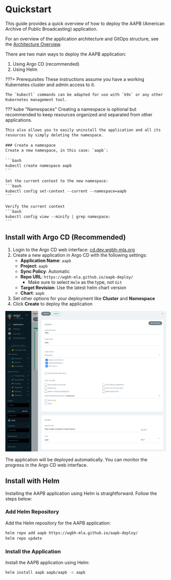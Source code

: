 # Quickstart
This guide provides a quick overview of how to deploy the AAPB (American Archive of Public Broadcasting) application.

For an overview of the application architecture and GitOps structure, see the [Architecture Overview](../architecture/index.md).

There are two main ways to deploy the AAPB application:
1. Using Argo CD (recommended)
2. Using Helm

???+ Prerequisites
    These instructions assume you have a working Kubernetes cluster and admin access to it.
    
    The `kubectl` commands can be adapted for use with `k9s` or any other Kubernetes management tool.


??? kube "Namespaces"
    Creating a namespace is optional but recommended to keep resources organized and separated from other applications.

    This also allows you to easily uninstall the application and all its resources by simply deleting the namespace.

    ### Create a namespace
    Create a new namespace, in this case: `aapb`:

    ```bash
    kubectl create namespace aapb
    ```

    Set the current context to the new namespace:
    ```bash
    kubectl config set-context --current --namespace=aapb
    ```

    Verify the current context
    ```bash
    kubectl config view --minify | grep namespace:
    ```

## Install with Argo CD (Recommended)

1. Login to the Argo CD web interface: [cd.dev.wgbh-mla.org](https://cd.dev.wgbh-mla.org)
1. Create a new application in Argo CD with the following settings:
    - **Application Name**: `aapb`
    - **Project**: `aapb`
    - **Sync Policy**: Automatic
    - **Repo URL**: `https://wgbh-mla.github.io/aapb-deploy/`
      - Make sure to select `Helm` as the type, not `Git`
    - **Target Revision**: Use the latest helm chart version
    - **Chart**: `aapb`
1. Set other options for your deployment like **Cluster** and **Namespace**
1. Click **Create** to deploy the application

![Create Argo CD Application](argocd-create-app.png)

The application will be deployed automatically. You can monitor the progress in the Argo CD web interface.

## Install with  Helm
Installing the AAPB application using Helm is straightforward. Follow the steps below:


### Add Helm Repository
Add the Helm repository for the AAPB application:
```bash
helm repo add aapb https://wgbh-mla.github.io/aapb-deploy/
helm repo update
```

### Install the Application
Install the AAPB application using Helm:
```bash
helm install aapb aapb/aapb -n aapb
```
